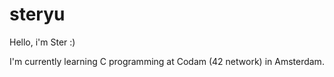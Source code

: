 # steryu
Hello, i'm Ster :)

I'm currently learning C programming at Codam (42 network) in Amsterdam.

